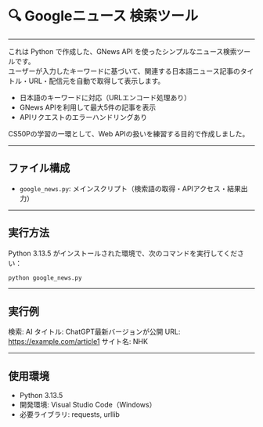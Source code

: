 # 🔍 Googleニュース 検索ツール
---
これは Python で作成した、GNews API を使ったシンプルなニュース検索ツールです。  
ユーザーが入力したキーワードに基づいて、関連する日本語ニュース記事のタイトル・URL・配信元を自動で取得して表示します。

- 日本語のキーワードに対応（URLエンコード処理あり）
- GNews APIを利用して最大5件の記事を表示
- APIリクエストのエラーハンドリングあり

CS50Pの学習の一環として、Web APIの扱いを練習する目的で作成しました。

---

## ファイル構成

- `google_news.py`: メインスクリプト（検索語の取得・APIアクセス・結果出力）

---

## 実行方法

Python 3.13.5 がインストールされた環境で、次のコマンドを実行してください：

```bash
python google_news.py
```

---

## 実行例

検索: AI
タイトル: ChatGPT最新バージョンが公開
URL: https://example.com/article1
サイト名: NHK


---

## 使用環境

- Python 3.13.5
- 開発環境: Visual Studio Code（Windows）
- 必要ライブラリ: requests, urllib
